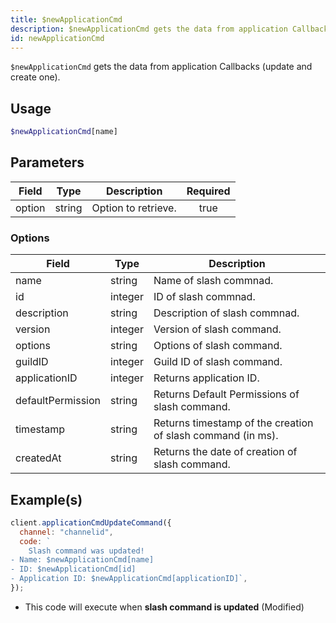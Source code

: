 ```yaml
---
title: $newApplicationCmd
description: $newApplicationCmd gets the data from application Callbacks (update and create one).
id: newApplicationCmd
---
```


`$newApplicationCmd` gets the data from application Callbacks (update and create one).

## Usage

```php
$newApplicationCmd[name]
```

## Parameters

| Field  | Type   | Description         | Required |
| ------ | ------ | ------------------- | :------: |
| option | string | Option to retrieve. |   true   |

### Options

| Field             | Type    | Description                                                 |
| ----------------- | ------- | ----------------------------------------------------------- |
| name              | string  | Name of slash commnad.                                      |
| id                | integer | ID of slash commnad.                                        |
| description       | string  | Description of slash commnad.                               |
| version           | integer | Version of slash command.                                   |
| options           | string  | Options of slash command.                                   |
| guildID           | integer | Guild ID of slash command.                                  |
| applicationID     | integer | Returns application ID.                                     |
| defaultPermission | string  | Returns Default Permissions of slash command.               |
| timestamp         | string  | Returns timestamp of the creation of slash command (in ms). |
| createdAt         | string  | Returns the date of creation of slash command.              |

## Example(s)

```js
client.applicationCmdUpdateCommand({
  channel: "channelid",
  code: `
    Slash command was updated!
- Name: $newApplicationCmd[name]
- ID: $newApplicationCmd[id]
- Application ID: $newApplicationCmd[applicationID]`,
});
```

- This code will execute when **slash command is updated** (Modified)
